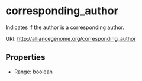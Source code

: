# corresponding_author

Indicates if the author is a corresponding author.

URI: http://alliancegenome.org/corresponding_author



<!-- no inheritance hierarchy -->


## Properties

 * Range: boolean


